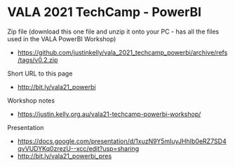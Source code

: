 # VALA 2021 TechCamp - PowerBI

Zip file (download this one file and unzip it onto your PC - has all the files used in the VALA PowerBI Workshop)

* https://github.com/justinkelly/vala_2021_techcamp_powerbi/archive/refs/tags/v0.2.zip

Short URL to this page

* http://bit.ly/vala21_powerbi

Workshop notes

* https://justin.kelly.org.au/vala21-techcamp-powerbi-workshop/

Presentation

* https://docs.google.com/presentation/d/1xuzN9Y5mIuyJHhIb0eRZ7SD4qvVUDYKq0zrezU--xcc/edit?usp=sharing
* http://bit.ly/vala21_powerbi_pres
